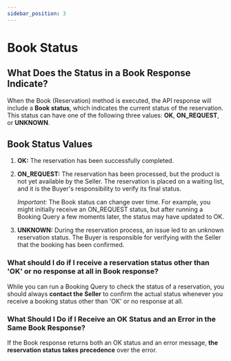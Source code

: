 ```yaml
---
sidebar_position: 3
---
```


# Book Status

## What Does the Status in a Book Response Indicate?

When the Book (Reservation) method is executed, the API response will include a **Book status**, which indicates the current status of the reservation. This status can have one of the following three values: **OK**, **ON_REQUEST**, or **UNKNOWN**.

## Book Status Values

1. **OK:** The reservation has been successfully completed.
2. **ON_REQUEST:** The reservation has been processed, but the product is not yet available by the Seller. The reservation is placed on a waiting list, and it is the Buyer's responsibility to verify its final status.
   
    _Important:_ The Book status can change over time. For example, you might initially receive an ON_REQUEST status, but after running a Booking Query a few moments later, the status may have updated to OK.
3. **UNKNOWN:** During the reservation process, an issue led to an unknown reservation status. The Buyer is responsible for verifying with the Seller that the booking has been confirmed.

### What should I do if I receive a reservation status other than 'OK' or no response at all in Book response?

While you can run a Booking Query to check the status of a reservation, you should always **contact the Seller** to confirm the actual status whenever you receive a booking status other than 'OK' or no response at all.

### What Should I Do if I Receive an OK Status and an Error in the Same Book Response?

If the Book response returns both an OK status and an error message, **the reservation status takes precedence** over the error.

